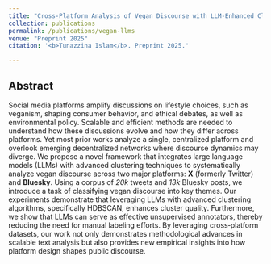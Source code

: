 ```yaml
---
title: "Cross‑Platform Analysis of Vegan Discourse with LLM‑Enhanced Clustering"
collection: publications
permalink: /publications/vegan-llms
venue: "Preprint 2025"
citation: '<b>Tunazzina Islam</b>. Preprint 2025.'

---
```

<!--- [[arXiv]](https://arxiv.org/pdf/2404.10259.pdf) -->

## Abstract
Social media platforms amplify discussions on lifestyle choices, such as veganism, shaping consumer behavior, and ethical debates, as well as environmental policy. Scalable and efficient methods are needed to understand how these discussions evolve and how they differ across platforms. Yet most prior works analyze a single, centralized platform and overlook emerging decentralized networks where discourse dynamics may diverge. We propose a novel framework that integrates large language models (LLMs) with advanced clustering techniques to systematically analyze vegan discourse across two major platforms: **X** (formerly Twitter) and **Bluesky**. Using a corpus of *20k* tweets and *13k* Bluesky posts, we introduce a task of classifying vegan discourse into key themes. Our experiments demonstrate that leveraging LLMs with advanced clustering algorithms, specifically HDBSCAN, enhances cluster quality. Furthermore, we show that LLMs can serve as effective unsupervised annotators, thereby reducing the need for manual labeling efforts. By leveraging cross‑platform datasets, our work not only demonstrates methodological advances in scalable text analysis but also provides new empirical insights into how platform design shapes public discourse.
